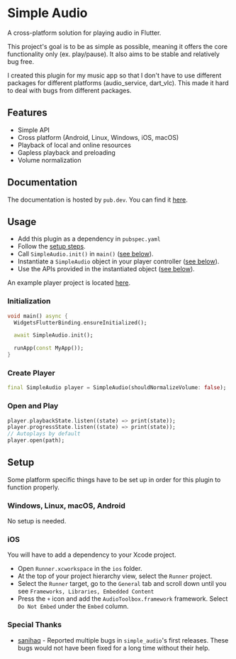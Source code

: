 # Simple Audio

A cross-platform solution for playing audio in Flutter.

This project's goal is to be as simple as possible, meaning it offers the core functionality only (ex. play/pause).
It also aims to be stable and relatively bug free.

I created this plugin for my music app so that I don't have to use different packages for different
platforms (audio_service, dart_vlc). This made it hard to deal with bugs from different packages.

## Features

- Simple API
- Cross platform (Android, Linux, Windows, iOS, macOS)
- Playback of local and online resources
- Gapless playback and preloading
- Volume normalization

## Documentation

The documentation is hosted by `pub.dev`. You can find it [here](https://pub.dev/documentation/simple_audio/latest/simple_audio/simple_audio-library.html).

## Usage

- Add this plugin as a dependency in `pubspec.yaml`
- Follow the [setup steps](https://github.com/erikas-taroza/simple_audio#setup).
- Call `SimpleAudio.init()` in `main()` ([see below](https://github.com/erikas-taroza/simple_audio#initialization)).
- Instantiate a `SimpleAudio` object in your player controller ([see below](https://github.com/erikas-taroza/simple_audio#create-player)).
- Use the APIs provided in the instantiated object ([see below](https://github.com/erikas-taroza/simple_audio#open-and-play)).

An example player project is located [here](https://github.com/erikas-taroza/simple_audio/tree/master/example).

### Initialization

```dart
void main() async {
  WidgetsFlutterBinding.ensureInitialized();

  await SimpleAudio.init();

  runApp(const MyApp());
}
```

### Create Player

```dart
final SimpleAudio player = SimpleAudio(shouldNormalizeVolume: false);
```

### Open and Play

```dart
player.playbackState.listen((state) => print(state));
player.progressState.listen((state) => print(state));
// Autoplays by default
player.open(path);
```

## Setup

Some platform specific things have to be set up in order for this plugin to function properly.

### Windows, Linux, macOS, Android

No setup is needed.

### iOS

You will have to add a dependency to your Xcode project.

- Open `Runner.xcworkspace` in the `ios` folder.
- At the top of your project hierarchy view, select the `Runner` project.
- Select the `Runner` target, go to the `General` tab and scroll down until you see `Frameworks, Libraries, Embedded Content`
- Press the `+` icon and add the `AudioToolbox.framework` framework. Select `Do Not Embed` under the `Embed` column.

### Special Thanks

- [sanihaq](https://github.com/sanihaq) - Reported multiple bugs in `simple_audio`'s first releases.
  These bugs would not have been fixed for a long time without their help.
